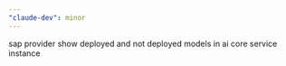 ```yaml
---
"claude-dev": minor
---
```


sap provider show deployed and not deployed models in ai core service instance
